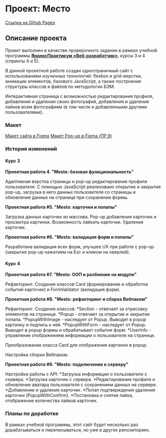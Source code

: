 # Проект: Место
[Ссылка на Gihub Pages](https://maxrmnk.github.io/mesto/)

## Описание проекта
Проект выполнен в качестве проверочного задания в рамках учебной программы **[ЯндексПрактикум «Веб-разработчик»](https://practicum.yandex.ru/web/)**, курсы 3 и 4 (спринты 4 и 5).

В данной проектной работе создан одностраничный сайт с использованием изученных технологий: flexbox и grid-верстки, анимации элементов, базового JavaScript, а также построения структуры классов и файлов по методологии БЭМ.

Интерактивная страница с возможностью редактирования профиля, добавления и удаления своих фотографий, добавления и удаления лайков всем фотографиям (в том числе и добавленными другими пользователями).

### Макет
[Макет сайта в Figma](https://www.figma.com/file/2cn9N9jSkmxD84oJik7xL7/JavaScript.-Sprint-4?node-id=0%3A1)
[Макет Pop-up в Figma (ПР.9)](https://www.figma.com/file/PSdQFRHoxXJFs2FH8IXViF/JavaScript.-Sprint-9?node-id=0%3A1&mode=dev)

### История изменений
#### Курс 3

**Проектная работа 4. "Mesto: базовая функциональность"**

Адаптивная верстка страницы и pop-up редактирования профиля пользователя. С помощью JavaScript реализовано открытие и закрытие pop-up, загрузка в него данных пользователя со страницы и обновление данных на странице при сохранении формы.

**Проектная работа #5. "Mesto: карточки и попапы"**

Загрузка данных карточек из массива. Pop-up добавления карточек и просмотра картинок. Возможность лайкать карточки. Удаление карточек.

**Проектная работа #6. "Mesto: валидация форм и попапы"**

Разработана валидация всех форм, улучшее UX при работе с pop-up (закрытие pop-up нажатием на Esc и кликом на оверлей).

#### Курс 4

**Проектная работа #7. "Mesto: ООП и разбиение на модули"**

Рефакторинг. Создание классов Card (формирование и обработка событий карточек) и FormValidator (валидация форм).

**Проектная работа #8. "Mesto: рефакторинг и сборка Вебпаком"**

Рефакторинг. Создание классов:
  *Section - отвечает за отрисовку элементов на странице.
  *Popup - отвечает за открытие и закрытие попапа.
  *PopupWithImage - наследует от Popup. Выводит в popup картинку и подпись к ней.
  *PopupWithForm - наследует от Popup. Выводит в popup формы и обрабатывает события форм.
  *UserInfo - управление отображением информации о пользователе на странице.

Преобразование класса Card для отображения картинок в popup.

Настройка сборки Вебпаком.

**Проектная работа #9. "Mesto: подключение к серверу"**

Настройка работы с API:
  *Загрузка информации о пользователе с сервера.
  *Загрузка карточек с сервера.
  *Редактирование профиля и обновление аватара пользователя с сохранением данных на сервере.
  *Добавление и удаление карточек.
  *Попап подтверждения удаления карточки (PopupWithConfirm).
  *Постановка и снятие лайка, отображение количества лайков карточек.

### Планы по доработке
В рамках учебной программы, этот сайт будет несколько раз дорабатываться и переписываться, но уже в других репозиториях.
